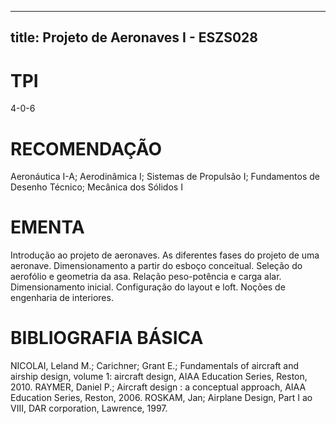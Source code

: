 
---
title: Projeto de Aeronaves I - ESZS028 
---

# TPI

4-0-6

# RECOMENDAÇÃO

Aeronáutica I-A; Aerodinâmica I; Sistemas de Propulsão I; Fundamentos de Desenho Técnico; Mecânica dos Sólidos I

# EMENTA

Introdução ao projeto de aeronaves. As diferentes fases do projeto de uma aeronave. Dimensionamento a partir do esboço conceitual. Seleção do aerofólio e geometria da asa. Relação peso-potência e carga alar. Dimensionamento inicial. Configuração do layout e loft. Noções de engenharia de interiores.

# BIBLIOGRAFIA BÁSICA

NICOLAI, Leland M.; Carichner; Grant E.; Fundamentals of aircraft and airship design, volume 1: aircraft design, AIAA Education Series, Reston, 2010.
RAYMER, Daniel P.; Aircraft design : a conceptual approach, AIAA Education Series, Reston, 2006.
ROSKAM, Jan; Airplane Design, Part I ao VIII, DAR corporation, Lawrence, 1997.
        